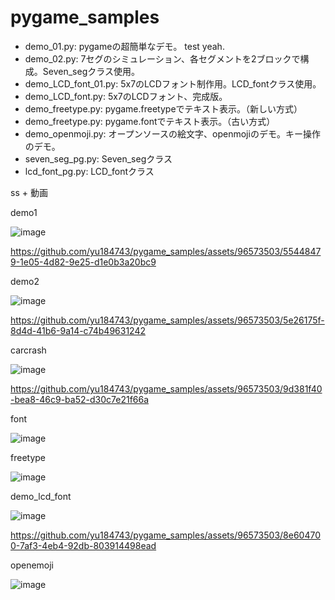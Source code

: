 # pygame_samples


 - demo_01.py: pygameの超簡単なデモ。 test yeah.
 - demo_02.py: 7セグのシミュレーション、各セグメントを2ブロックで構成。Seven_segクラス使用。
 - demo_LCD_font_01.py: 5x7のLCDフォント制作用。LCD_fontクラス使用。
 - demo_LCD_font.py: 5x7のLCDフォント、完成版。
 - demo_freetype.py: pygame.freetypeでテキスト表示。（新しい方式）
 - demo_freetype.py: pygame.fontでテキスト表示。（古い方式）
 - demo_openmoji.py: オープンソースの絵文字、openmojiのデモ。キー操作のデモ。
 - seven_seg_pg.py: Seven_segクラス
 - lcd_font_pg.py: LCD_fontクラス


ss + 動画




demo1


![image](https://github.com/yu184743/pygame_samples/assets/96573503/3bfb07dd-15fc-4d6c-8205-5a9e34f5409a)




https://github.com/yu184743/pygame_samples/assets/96573503/55448479-1e05-4d82-9e25-d1e0b3a20bc9




demo2


![image](https://github.com/yu184743/pygame_samples/assets/96573503/023c9d41-e3e8-49b3-adbe-6351e49d3d04)


https://github.com/yu184743/pygame_samples/assets/96573503/5e26175f-8d4d-41b6-9a14-c74b49631242


carcrash


![image](https://github.com/yu184743/pygame_samples/assets/96573503/0bf0b6fb-2668-4d90-979c-8fa456f96453)


https://github.com/yu184743/pygame_samples/assets/96573503/9d381f40-bea8-46c9-ba52-d30c7e21f66a


font


![image](https://github.com/yu184743/pygame_samples/assets/96573503/3c5adc01-d009-402b-985a-2a76fb6fcb46)


freetype


![image](https://github.com/yu184743/pygame_samples/assets/96573503/add78801-e690-4b04-9f3b-b7cd36205d93)


demo_lcd_font


![image](https://github.com/yu184743/pygame_samples/assets/96573503/9e229aec-61f4-4eb5-b4bb-58a5812ecf0d)



https://github.com/yu184743/pygame_samples/assets/96573503/8e604700-7af3-4eb4-92db-803914498ead



openemoji


![image](https://github.com/yu184743/pygame_samples/assets/96573503/5170f1e4-ba26-4d4c-96e5-8d486d8e289f)




